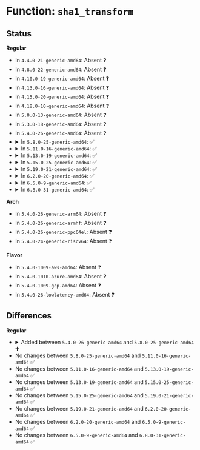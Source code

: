 # Function: <code>sha1_transform</code>

## Status
<b>Regular</b>
<ul>
<li>
In <code>4.4.0-21-generic-amd64</code>: Absent ❓
</li>
<li>
In <code>4.8.0-22-generic-amd64</code>: Absent ❓
</li>
<li>
In <code>4.10.0-19-generic-amd64</code>: Absent ❓
</li>
<li>
In <code>4.13.0-16-generic-amd64</code>: Absent ❓
</li>
<li>
In <code>4.15.0-20-generic-amd64</code>: Absent ❓
</li>
<li>
In <code>4.18.0-10-generic-amd64</code>: Absent ❓
</li>
<li>
In <code>5.0.0-13-generic-amd64</code>: Absent ❓
</li>
<li>
In <code>5.3.0-18-generic-amd64</code>: Absent ❓
</li>
<li>
In <code>5.4.0-26-generic-amd64</code>: Absent ❓
</li>
<li>
<details>
<summary>In <code>5.8.0-25-generic-amd64</code>: ✅</summary>

```c
void sha1_transform(__u32 * digest, const char * data, __u32 * array)
```

```json
{
  "name": "sha1_transform",
  "collision_type": "Unique Global",
  "inline_type": "No",
  "funcs": [
    {
      "addr": 18446744071585072160,
      "name": "sha1_transform",
      "external": true,
      "loc": "lib/sha1.c:84",
      "file": "lib/sha1.c",
      "inline": "seen, unknown",
      "caller_inline": [],
      "caller_func": [
        "kernel/bpf/core.c:bpf_prog_calc_tag",
        "crypto/sha1_generic.c:crypto_sha1_finup",
        "crypto/sha1_generic.c:crypto_sha1_finup",
        "crypto/sha1_generic.c:sha1_final",
        "crypto/sha1_generic.c:sha1_final",
        "crypto/sha1_generic.c:crypto_sha1_update",
        "crypto/sha1_generic.c:crypto_sha1_update",
        "drivers/char/random.c:extract_buf",
        "net/ipv6/addrconf.c:ipv6_generate_stable_address"
      ]
    }
  ],
  "symbols": [
    {
      "addr": 18446744071585072160,
      "name": "sha1_transform",
      "section": ".text",
      "bind": "STB_GLOBAL",
      "size": 4707
    }
  ]
}
```
</details>
</li>
<li>
<details>
<summary>In <code>5.11.0-16-generic-amd64</code>: ✅</summary>

```c
void sha1_transform(__u32 * digest, const char * data, __u32 * array)
```

```json
{
  "name": "sha1_transform",
  "collision_type": "Unique Global",
  "inline_type": "No",
  "funcs": [
    {
      "addr": 18446744071585221504,
      "name": "sha1_transform",
      "external": true,
      "loc": "lib/sha1.c:84",
      "file": "lib/sha1.c",
      "inline": "seen, unknown",
      "caller_inline": [],
      "caller_func": [
        "kernel/bpf/core.c:bpf_prog_calc_tag",
        "crypto/sha1_generic.c:crypto_sha1_finup",
        "crypto/sha1_generic.c:crypto_sha1_finup",
        "crypto/sha1_generic.c:sha1_final",
        "crypto/sha1_generic.c:sha1_final",
        "crypto/sha1_generic.c:crypto_sha1_update",
        "crypto/sha1_generic.c:crypto_sha1_update",
        "drivers/char/random.c:extract_buf",
        "net/ipv6/addrconf.c:ipv6_generate_stable_address"
      ]
    }
  ],
  "symbols": [
    {
      "addr": 18446744071585221504,
      "name": "sha1_transform",
      "section": ".text",
      "bind": "STB_GLOBAL",
      "size": 4707
    }
  ]
}
```
</details>
</li>
<li>
<details>
<summary>In <code>5.13.0-19-generic-amd64</code>: ✅</summary>

```c
void sha1_transform(__u32 * digest, const char * data, __u32 * array)
```

```json
{
  "name": "sha1_transform",
  "collision_type": "Unique Global",
  "inline_type": "No",
  "funcs": [
    {
      "addr": 18446744071585104400,
      "name": "sha1_transform",
      "external": true,
      "loc": "lib/sha1.c:84",
      "file": "lib/sha1.c",
      "inline": "seen, unknown",
      "caller_inline": [],
      "caller_func": [
        "kernel/bpf/core.c:bpf_prog_calc_tag",
        "crypto/sha1_generic.c:crypto_sha1_finup",
        "crypto/sha1_generic.c:crypto_sha1_finup",
        "crypto/sha1_generic.c:sha1_final",
        "crypto/sha1_generic.c:sha1_final",
        "crypto/sha1_generic.c:crypto_sha1_update",
        "crypto/sha1_generic.c:crypto_sha1_update",
        "drivers/char/random.c:extract_buf",
        "net/ipv6/addrconf.c:ipv6_generate_stable_address"
      ]
    }
  ],
  "symbols": [
    {
      "addr": 18446744071585104400,
      "name": "sha1_transform",
      "section": ".text",
      "bind": "STB_GLOBAL",
      "size": 4697
    }
  ]
}
```
</details>
</li>
<li>
<details>
<summary>In <code>5.15.0-25-generic-amd64</code>: ✅</summary>

```c
void sha1_transform(__u32 * digest, const char * data, __u32 * array)
```

```json
{
  "name": "sha1_transform",
  "collision_type": "Unique Global",
  "inline_type": "No",
  "funcs": [
    {
      "addr": 18446744071585553072,
      "name": "sha1_transform",
      "external": true,
      "loc": "lib/sha1.c:84",
      "file": "lib/sha1.c",
      "inline": "seen, unknown",
      "caller_inline": [],
      "caller_func": [
        "kernel/bpf/core.c:bpf_prog_calc_tag",
        "crypto/sha1_generic.c:crypto_sha1_finup",
        "crypto/sha1_generic.c:crypto_sha1_finup",
        "crypto/sha1_generic.c:sha1_final",
        "crypto/sha1_generic.c:sha1_final",
        "crypto/sha1_generic.c:crypto_sha1_update",
        "crypto/sha1_generic.c:crypto_sha1_update",
        "drivers/char/random.c:extract_buf",
        "net/ipv6/addrconf.c:ipv6_generate_stable_address"
      ]
    }
  ],
  "symbols": [
    {
      "addr": 18446744071585553072,
      "name": "sha1_transform",
      "section": ".text",
      "bind": "STB_GLOBAL",
      "size": 4694
    }
  ]
}
```
</details>
</li>
<li>
<details>
<summary>In <code>5.19.0-21-generic-amd64</code>: ✅</summary>

```c
void sha1_transform(__u32 * digest, const char * data, __u32 * array)
```

```json
{
  "name": "sha1_transform",
  "collision_type": "Unique Global",
  "inline_type": "No",
  "funcs": [
    {
      "addr": 18446744071586709808,
      "name": "sha1_transform",
      "external": true,
      "loc": "lib/sha1.c:86",
      "file": "lib/sha1.c",
      "inline": "seen, unknown",
      "caller_inline": [],
      "caller_func": [
        "kernel/bpf/core.c:bpf_prog_calc_tag",
        "crypto/sha1_generic.c:sha1_final",
        "crypto/sha1_generic.c:sha1_final",
        "crypto/sha1_generic.c:crypto_sha1_update",
        "crypto/sha1_generic.c:crypto_sha1_update",
        "net/ipv6/addrconf.c:ipv6_generate_stable_address"
      ]
    }
  ],
  "symbols": [
    {
      "addr": 18446744071586709808,
      "name": "sha1_transform",
      "section": ".text",
      "bind": "STB_GLOBAL",
      "size": 598
    }
  ]
}
```
</details>
</li>
<li>
<details>
<summary>In <code>6.2.0-20-generic-amd64</code>: ✅</summary>

```c
void sha1_transform(__u32 * digest, const char * data, __u32 * array)
```

```json
{
  "name": "sha1_transform",
  "collision_type": "Unique Global",
  "inline_type": "No",
  "funcs": [
    {
      "addr": 18446744071587116880,
      "name": "sha1_transform",
      "external": true,
      "loc": "lib/crypto/sha1.c:87",
      "file": "lib/crypto/sha1.c",
      "inline": "seen, unknown",
      "caller_inline": [],
      "caller_func": [
        "kernel/bpf/core.c:bpf_prog_calc_tag",
        "crypto/sha1_generic.c:sha1_final",
        "crypto/sha1_generic.c:sha1_final",
        "net/ipv6/addrconf.c:ipv6_generate_stable_address"
      ]
    }
  ],
  "symbols": [
    {
      "addr": 18446744071587116880,
      "name": "sha1_transform",
      "section": ".text",
      "bind": "STB_GLOBAL",
      "size": 603
    }
  ]
}
```
</details>
</li>
<li>
<details>
<summary>In <code>6.5.0-9-generic-amd64</code>: ✅</summary>

```c
void sha1_transform(__u32 * digest, const char * data, __u32 * array)
```

```json
{
  "name": "sha1_transform",
  "collision_type": "Unique Global",
  "inline_type": "No",
  "funcs": [
    {
      "addr": 18446744071587378848,
      "name": "sha1_transform",
      "external": true,
      "loc": "lib/crypto/sha1.c:87",
      "file": "lib/crypto/sha1.c",
      "inline": "seen, unknown",
      "caller_inline": [],
      "caller_func": [
        "kernel/bpf/core.c:bpf_prog_calc_tag",
        "net/ipv6/addrconf.c:ipv6_generate_stable_address"
      ]
    }
  ],
  "symbols": [
    {
      "addr": 18446744071587378848,
      "name": "sha1_transform",
      "section": ".text",
      "bind": "STB_GLOBAL",
      "size": 603
    }
  ]
}
```
</details>
</li>
<li>
<details>
<summary>In <code>6.8.0-31-generic-amd64</code>: ✅</summary>

```c
void sha1_transform(__u32 * digest, const char * data, __u32 * array)
```

```json
{
  "name": "sha1_transform",
  "collision_type": "Unique Global",
  "inline_type": "No",
  "funcs": [
    {
      "addr": 18446744071587665632,
      "name": "sha1_transform",
      "external": true,
      "loc": "lib/crypto/sha1.c:87",
      "file": "lib/crypto/sha1.c",
      "inline": "seen, unknown",
      "caller_inline": [],
      "caller_func": [
        "kernel/bpf/core.c:bpf_prog_calc_tag",
        "net/ipv6/addrconf.c:ipv6_generate_stable_address"
      ]
    }
  ],
  "symbols": [
    {
      "addr": 18446744071587665632,
      "name": "sha1_transform",
      "section": ".text",
      "bind": "STB_GLOBAL",
      "size": 603
    }
  ]
}
```
</details>
</li>
</ul>
<b>Arch</b>
<ul>
<li>
In <code>5.4.0-26-generic-arm64</code>: Absent ❓
</li>
<li>
In <code>5.4.0-26-generic-armhf</code>: Absent ❓
</li>
<li>
In <code>5.4.0-26-generic-ppc64el</code>: Absent ❓
</li>
<li>
In <code>5.4.0-24-generic-riscv64</code>: Absent ❓
</li>
</ul>
<b>Flavor</b>
<ul>
<li>
In <code>5.4.0-1009-aws-amd64</code>: Absent ❓
</li>
<li>
In <code>5.4.0-1010-azure-amd64</code>: Absent ❓
</li>
<li>
In <code>5.4.0-1009-gcp-amd64</code>: Absent ❓
</li>
<li>
In <code>5.4.0-26-lowlatency-amd64</code>: Absent ❓
</li>
</ul>

## Differences
<b>Regular</b>
<ul>
<li>
<details>
<summary>Added between <code>5.4.0-26-generic-amd64</code> and <code>5.8.0-25-generic-amd64</code> ➕</summary>

```c
void sha1_transform(__u32 * digest, const char * data, __u32 * array)
```
</details>
</li>
<li>
No changes between <code>5.8.0-25-generic-amd64</code> and <code>5.11.0-16-generic-amd64</code> ✅
</li>
<li>
No changes between <code>5.11.0-16-generic-amd64</code> and <code>5.13.0-19-generic-amd64</code> ✅
</li>
<li>
No changes between <code>5.13.0-19-generic-amd64</code> and <code>5.15.0-25-generic-amd64</code> ✅
</li>
<li>
No changes between <code>5.15.0-25-generic-amd64</code> and <code>5.19.0-21-generic-amd64</code> ✅
</li>
<li>
No changes between <code>5.19.0-21-generic-amd64</code> and <code>6.2.0-20-generic-amd64</code> ✅
</li>
<li>
No changes between <code>6.2.0-20-generic-amd64</code> and <code>6.5.0-9-generic-amd64</code> ✅
</li>
<li>
No changes between <code>6.5.0-9-generic-amd64</code> and <code>6.8.0-31-generic-amd64</code> ✅
</li>
</ul>
